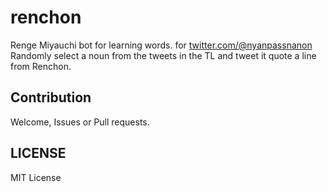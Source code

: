 # renchon
Renge Miyauchi bot for learning words. for [twitter.com/@nyanpassnanon](https://twitter.com/nyanpassnanon)\
Randomly select a noun from the tweets in the TL and tweet it quote a line from Renchon.

## Contribution
Welcome, Issues or Pull requests.

## LICENSE
MIT License

